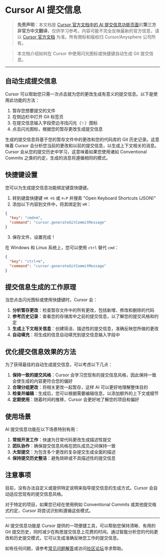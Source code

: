 # Cursor AI 提交信息

> **免责声明**：本文档是 [Cursor 官方文档中的 AI 提交信息功能页面](https://docs.cursor.com/more/ai-commit-message)的**第三方非官方中文翻译**，仅供学习参考。内容可能不完全反映最新的官方信息，请以 [Cursor 官方文档](https://docs.cursor.com) 为准。所有商标和版权归 Cursor/Anysphere 公司所有。

> 本文档介绍如何在 Cursor 中使用闪光图标或快捷键自动生成 Git 提交信息。

---

## 自动生成提交信息

Cursor 可以帮助您只需一次点击就为您的更改生成有意义的提交信息。以下是使用此功能的方法：

1. 暂存您想要提交的文件
2. 在侧边栏中打开 Git 标签页
3. 在提交信息输入字段旁边寻找闪光（✨）图标
4. 点击闪光图标，根据您的暂存更改生成提交信息

生成的提交信息将基于您的暂存文件中的更改和您的代码库的 Git 历史记录。这意味着 Cursor 会分析您当前的更改和以前的提交信息，以生成上下文相关的消息。Cursor 会从您的提交历史中学习，这意味着如果您使用诸如 Conventional Commits 之类的约定，生成的消息将遵循相同的模式。

## 快捷键设置

您可以为生成提交信息功能绑定键盘快捷键。

1. 转到键盘快捷键 `⌘R ⌘S` 或 `⌘⇧P` 并搜索 "Open Keyboard Shortcuts (JSON)"
2. 添加以下内容到文件中，将其绑定到 `⌘M`：  
```json  
{  
  "key": "cmd+m",  
  "command": "cursor.generateGitCommitMessage"  
}  
```
3. 保存文件，设置完成！

在 Windows 和 Linux 系统上，您可以使用 `ctrl` 替代 `cmd`：
```json  
{  
  "key": "ctrl+m",  
  "command": "cursor.generateGitCommitMessage"  
}  
```

## 提交信息生成的工作原理

当您点击闪光图标或使用快捷键时，Cursor 会：

1. **分析暂存更改**：检查暂存文件中的所有更改，包括新增、修改和删除的代码
2. **参考历史记录**：查看您的存储库中之前的提交信息，以了解您的提交风格和约定
3. **生成上下文相关信息**：创建简洁、描述性的提交信息，准确反映您所做的更改
4. **自动填充**：将生成的信息自动填充到提交信息输入字段中

## 优化提交信息效果的方法

为了获得最佳的自动生成提交信息，可以考虑以下几点：

1. **保持一致的提交风格**：Cursor 会学习您现有的提交信息风格，因此保持一致会使生成的内容更符合您的偏好
2. **合理分组更改**：将相关更改一起暂存，这样 AI 可以更好地理解整体目的
3. **检查并编辑**：生成后，您可以根据需要编辑信息，以添加额外的上下文或细节
4. **定期使用**：随着时间的推移，Cursor 会更好地了解您的项目和偏好

## 使用场景

AI 提交信息功能在以下场景特别有用：

1. **常规开发工作**：快速为日常代码更改生成描述性提交
2. **团队协作**：确保提交信息风格在团队成员之间保持一致
3. **大型提交**：为包含多个更改的复杂提交生成全面的描述
4. **保持提交历史整洁**：避免琐碎或不具描述性的提交信息

## 注意事项

目前，没有办法自定义或提供特定说明来指导提交信息的生成方式。Cursor 会自动适应您现有的提交信息风格。

对于特定的项目，如果您已经在使用例如 Conventional Commits 或其他提交格式约定，Cursor 将尝试识别和遵循这些模式。

---

AI 提交信息功能是 Cursor 提供的一项便捷工具，可以帮助您保持清晰、有用的 Git 提交历史，同时减少在构思提交信息上花费的时间。通过智能分析您的代码更改和历史提交模式，它可以生成准确反映您工作的提交信息。

如有任何问题，请参考[常见问题解答](/ai/cursor/faq)或访问[社区论坛](https://forum.cursor.com)寻求帮助。 
